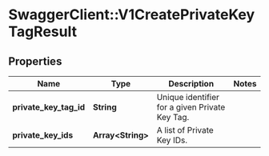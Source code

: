 # SwaggerClient::V1CreatePrivateKeyTagResult

## Properties
Name | Type | Description | Notes
------------ | ------------- | ------------- | -------------
**private_key_tag_id** | **String** | Unique identifier for a given Private Key Tag. | 
**private_key_ids** | **Array&lt;String&gt;** | A list of Private Key IDs. | 

